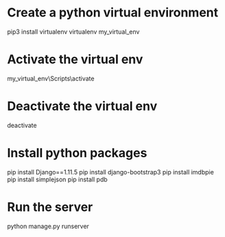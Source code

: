 # Create a python virtual environment 
pip3 install virtualenv 
virtualenv my_virtual_env

# Activate the virtual env
my_virtual_env\Scripts\activate

# Deactivate the virtual env
deactivate

# Install python packages 
pip install Django==1.11.5
pip install django-bootstrap3
pip install imdbpie
pip install simplejson
pip install pdb

# Run the server
python manage.py runserver